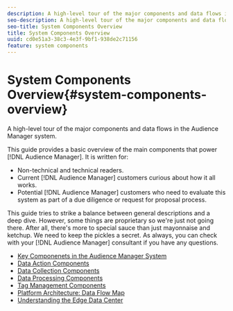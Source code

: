 ```yaml
---
description: A high-level tour of the major components and data flows in the Audience Manager system.
seo-description: A high-level tour of the major components and data flows in the Audience Manager system.
seo-title: System Components Overview
title: System Components Overview
uuid: cd0e51a3-38c3-4e3f-9bf1-938de2c71156
feature: system components
---
```


# System Components Overview{#system-components-overview}

A high-level tour of the major components and data flows in the Audience Manager system.

<!-- 

c_compintro.xml

 -->

This guide provides a basic overview of the main components that power [!DNL Audience Manager]. It is written for:

* Non-technical and technical readers. 
* Current [!DNL Audience Manager] customers curious about how it all works. 
* Potential [!DNL Audience Manager] customers who need to evaluate this system as part of a due diligence or request for proposal process.

This guide tries to strike a balance between general descriptions and a deep dive. However, some things are proprietary so we're just not going there. After all, there's more to special sauce than just mayonnaise and ketchup. We need to keep the pickles a secret. As always, you can check with your [!DNL Audience Manager] consultant if you have any questions. 

* [Key Componenets in the Audience Manager System](/help/using/reference/system-components/components-stack.md)
* [Data Action Components](/help/using/reference/system-components/components-data-action.md)
* [Data Collection Components](/help/using/reference/system-components/components-data-collection.md)
* [Data Processing Components](/help/using/reference/system-components/components-data-processing.md)
* [Tag Management Components](/help/using/reference/system-components/components-tag-management.md)
* [Platform Architecture: Data Flow Map](/help/using/reference/system-components/components-platform-architecture.md)
* [Understanding the Edge Data Center](/help/using/reference/system-components/components-edge.md)

